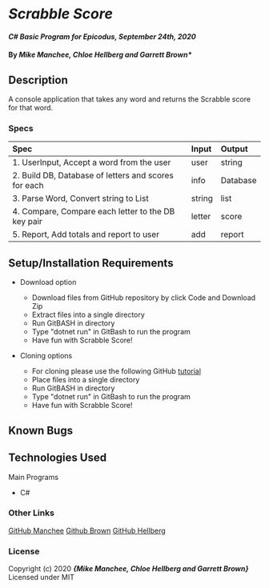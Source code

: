 # _Scrabble Score_

#### _C# Basic Program for Epicodus, September 24th, 2020_

#### By _**Mike Manchee**, **Chloe Hellberg** and *Garrett Brown**_

## Description

A console application that takes any word and returns the Scrabble score for that word.

<!-- Brainstorming
A, E, I, O, U, L, N, R, S, T       1
D, G                               2
B, C, M, P                         3
F, H, V, W, Y                      4
K                                  5
J, X                               8
Q, Z                               10
 -->
### Specs
| Spec | Input | Output |
| :-------------     | :------------- | :------------- |
|  1. UserInput, Accept a word from the user | user  | string |
|  2. Build DB, Database of letters and scores for each | info | Database |
|  3. Parse Word, Convert string to List | string | list |
|  4. Compare, Compare each letter to the DB key pair | letter | score |
|  5. Report, Add totals and report to user | add | report |

## Setup/Installation Requirements

* Download option
  * Download files from GitHub repository by click Code and Download Zip
  * Extract files into a single directory 
  * Run GitBASH in directory
  * Type "dotnet run" in GitBash to run the program
  * Have fun with Scrabble Score! <!-- TITLE HERE -->

* Cloning options
  * For cloning please use the following GitHub [tutorial](https://docs.github.com/en/enterprise/2.16/user/github/creating-cloning-and-archiving-repositories/cloning-a-repository)
  * Place files into a single directory 
  * Run GitBASH in directory
  * Type "dotnet run" in GitBash to run the program
  * Have fun with Scrabble Score! <!-- TITLE HERE -->

## Known Bugs


## Technologies Used

Main Programs
* C#


### Other Links
[GitHub Manchee](https://github.com/mmanchee)
[Github Brown](https://github.com/GarrettBrown-dev)
[GitHub Hellberg](https://github.com/chloehellberg)

### License

Copyright (c) 2020 **_{Mike Manchee, Chloe Hellberg and Garrett Brown}_**
Licensed under MIT